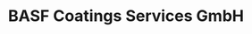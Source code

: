 ---
title: "BASF Coatings Services GmbH"
url: /barbing/basf-coatings-services-gmbh/
shop: Farben
---